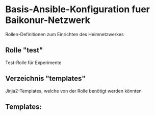 # Basis-Ansible-Konfiguration fuer Baikonur-Netzwerk
Rollen-Definitionen zum Einrichten des Heimnetzwerkes

## Rolle "test"
Test-Rolle für Experimente

## Verzeichnis "templates"
Jinja2-Templates, welche von der Rolle benötigt werden könnten

## Templates:
